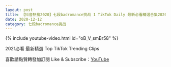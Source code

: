 ```yaml
---
layout: post
title: 【抖音熱搜2020】七段badromance挑战 1 TikTok Daily 最新必看精選合集2020 12 12
date: 2020-12-12
category: 七段badromance挑战
---
```


{% include youtube-video.html id="oB_V_smBr58" %}

2021必看 最新精選 Top TikTok Trending Clips

喜歡請點贊轉發加訂閱 Like & Subscribe：[YouTube](https://www.youtube.com/channel/UCAoR7VcanIPd04uEq_GIylA/videos)


